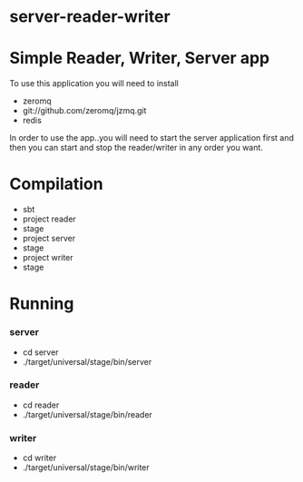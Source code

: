 # server-reader-writer

Simple Reader, Writer, Server app
=======================

To use this application you will need to install
* zeromq
* git://github.com/zeromq/jzmq.git
* redis

In order to use the app..you will need to start the server application first
and then you can start and stop the reader/writer in any order you want.

# Compilation

* sbt 
* project reader
* stage
* project server
* stage
* project writer
* stage

# Running

### server
* cd server
* ./target/universal/stage/bin/server


### reader
* cd reader
* ./target/universal/stage/bin/reader

### writer
* cd writer
* ./target/universal/stage/bin/writer
